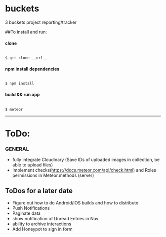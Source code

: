 # buckets
3 buckets project reporting/tracker

##To install and run:

#### clone
<code>
$ git clone __url__
</code>

#### npm install dependencies
<code>
$ npm install
</code>

#### build && run app
<code>
$ meteor
</code>

---

# ToDo:

### GENERAL
* fully integrate Cloudinary (Save IDs of uploaded images in collection, be able to upload files)
* Implement checks(https://docs.meteor.com/api/check.html) and Roles permissions in Meteor.methods (server)

## ToDos for a later date
* Figure out how to do Android/iOS builds and how to distribute
* Push Notifications
* Paginate data
* show notification of Unread Entries in Nav
* ability to archive interactions
* Add Honeypot to sign in form
